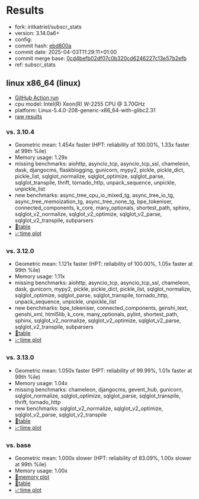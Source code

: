 # Results

- fork: iritkatriel/subscr_stats
- version: 3.14.0a6+
- config: 
- commit hash: [ebd800a](https://github.com/iritkatriel/cpython/commit/ebd800a)
- commit date: 2025-04-03T11:29:11+01:00
- commit merge base: [0cd4befb02df07c0b320cd6246227c13e57b2efb](https://github.com/python/cpython/commit/0cd4befb02df07c0b320cd6246227c13e57b2efb)
- ref: subscr_stats

## linux x86_64 (linux)

- [GitHub Action run](https://github.com/faster-cpython/benchmarking/actions/runs/14241062283)
- cpu model: Intel(R) Xeon(R) W-2255 CPU @ 3.70GHz
- platform: Linux-5.4.0-208-generic-x86_64-with-glibc2.31
- [raw results](bm-20250403-linux-x86_64-iritkatriel-subscr_stats-3.14.0a6%2B-ebd800a.json)

### vs. 3.10.4

- Geometric mean: 1.454x faster (HPT: reliability of 100.00%, 1.33x faster at 99th %ile)
- Memory usage: 1.29x
- missing benchmarks: aiohttp, asyncio_tcp, asyncio_tcp_ssl, chameleon, dask, djangocms, flaskblogging, gunicorn, mypy2, pickle, pickle_dict, pickle_list, sqlglot_normalize, sqlglot_optimize, sqlglot_parse, sqlglot_transpile, thrift, tornado_http, unpack_sequence, unpickle, unpickle_list
- new benchmarks: async_tree_cpu_io_mixed_tg, async_tree_io_tg, async_tree_memoization_tg, async_tree_none_tg, bpe_tokeniser, connected_components, k_core, many_optionals, shortest_path, sphinx, sqlglot_v2_normalize, sqlglot_v2_optimize, sqlglot_v2_parse, sqlglot_v2_transpile, subparsers
- [📄table](bm-20250403-linux-x86_64-iritkatriel-subscr_stats-3.14.0a6%2B-ebd800a-vs-3.10.4.md)
- [📈time plot](bm-20250403-linux-x86_64-iritkatriel-subscr_stats-3.14.0a6%2B-ebd800a-vs-3.10.4.svg)

### vs. 3.12.0

- Geometric mean: 1.121x faster (HPT: reliability of 100.00%, 1.05x faster at 99th %ile)
- Memory usage: 1.11x
- missing benchmarks: aiohttp, asyncio_tcp, asyncio_tcp_ssl, chameleon, dask, gunicorn, mypy2, pickle, pickle_dict, pickle_list, sqlglot_normalize, sqlglot_optimize, sqlglot_parse, sqlglot_transpile, tornado_http, unpack_sequence, unpickle, unpickle_list
- new benchmarks: bpe_tokeniser, connected_components, genshi_text, genshi_xml, html5lib, k_core, many_optionals, pylint, shortest_path, sphinx, sqlglot_v2_normalize, sqlglot_v2_optimize, sqlglot_v2_parse, sqlglot_v2_transpile, subparsers
- [📄table](bm-20250403-linux-x86_64-iritkatriel-subscr_stats-3.14.0a6%2B-ebd800a-vs-3.12.0.md)
- [📈time plot](bm-20250403-linux-x86_64-iritkatriel-subscr_stats-3.14.0a6%2B-ebd800a-vs-3.12.0.svg)

### vs. 3.13.0

- Geometric mean: 1.050x faster (HPT: reliability of 99.99%, 1.01x faster at 99th %ile)
- Memory usage: 1.04x
- missing benchmarks: chameleon, djangocms, gevent_hub, gunicorn, sqlglot_normalize, sqlglot_optimize, sqlglot_parse, sqlglot_transpile, thrift, tornado_http
- new benchmarks: sqlglot_v2_normalize, sqlglot_v2_optimize, sqlglot_v2_parse, sqlglot_v2_transpile
- [📄table](bm-20250403-linux-x86_64-iritkatriel-subscr_stats-3.14.0a6%2B-ebd800a-vs-3.13.0.md)
- [📈time plot](bm-20250403-linux-x86_64-iritkatriel-subscr_stats-3.14.0a6%2B-ebd800a-vs-3.13.0.svg)

### vs. base

- Geometric mean: 1.000x slower (HPT: reliability of 83.09%, 1.00x slower at 99th %ile)
- Memory usage: 1.00x
- [🧠memory plot](bm-20250403-linux-x86_64-iritkatriel-subscr_stats-3.14.0a6%2B-ebd800a-vs-base-mem.svg)
- [📄table](bm-20250403-linux-x86_64-iritkatriel-subscr_stats-3.14.0a6%2B-ebd800a-vs-base.md)
- [📈time plot](bm-20250403-linux-x86_64-iritkatriel-subscr_stats-3.14.0a6%2B-ebd800a-vs-base.svg)

